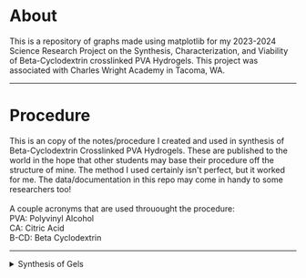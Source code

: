 # About
This is a repository of graphs made using matplotlib for my 2023-2024 Science Research Project on the Synthesis, Characterization, and Viability of Beta-Cyclodextrin crosslinked PVA Hydrogels. This project was associated with Charles Wright Academy in Tacoma, WA.

---
# Procedure
This is an copy of the notes/procedure I created and used in synthesis of Beta-Cyclodextrin Crosslinked PVA Hydrogels. These are published to the world in the hope that other students may base their procedure off the structure of mine. The method I used certainly isn't perfect, but it worked for me. The data/documentation in this repo may come in handy to some researchers too!  
<br>
A couple acronyms that are used throuought the procedure:  
PVA: Polyvinyl Alcohol  
CA: Citric Acid  
B-CD: Beta Cyclodextrin  

---
<details>
<summary>Synthesis of Gels</summary>  
<br>
These may be a bit redundant, but going to this level of detail helped me be organized and operate more efficiently when working in the lab.

### PVA + CA Hydrogel (Control)  
15.00g PVA to 90mL dH2O  
Stir at 70-80C for 3h then at 40-50C overnight (~18h)  
Placed solution under vacuum to remove air bubbles  
Add 10mL of 0.10M CA  
Transfer solution into molds (I used petri dishes. If I were to do this project again, I would use a silicone/more flexible mold.)  
Place in 100C oven for 12h  

### PVA/B-CD(4:1) + CA Hydrogel
15.00g PVA to 90mL dH2O  
Add 3.75g B-CD to reach a PVA/B-CD weight ratio of 4:1  
Stir at 70-80C for 3h then at 40-50C overnight (~18h)  
Placed solution under vacuum to remove air bubbles  
Add 10mL of 0.10M CA  
Transfer solution into molds  
Place in 100C oven for 12h  

### PVA/B-CD(2:1) + CA Hydrogel
15.00g PVA to 90mL dH2O  
Add 7g B-CD to reach a PVA/B-CD weight ratio of 4:1  
Stir at 70-80C for 3h then at 40-50C overnight (~18h)  
Placed solution under vacuum to remove air bubbles  
Add 10mL of 0.10M CA  
Transfer solution into molds  
Place in 100C oven for 12h  


### PVA/B-CD(4:1) Hydrogel 
Add 15.00g PVA to 100mL dH2O  
Add 3.75g B-CD to reach a PVA/B-CD weight ratio of 4:1  
Stir at 70-80C for 3h then at 40-50C overnight (~18h)  
Placed solution under vacuum to remove air bubbles  
Transfer solution into molds  
Place in 100C oven for 12h  
</details>

###













